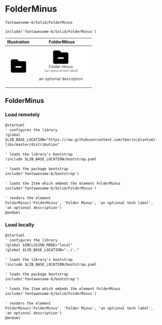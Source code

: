 # FolderMinus


```text
fontawesome-6/Solid/FolderMinus
```

```text
include('fontawesome-6/Solid/FolderMinus')
```



| Illustration | FolderMinus |
| :---: | :---: |
| ![illustration for Illustration](../../fontawesome-6/Solid/FolderMinus.png) | ![illustration for FolderMinus](../../fontawesome-6/Solid/FolderMinus.Local.png) |




## FolderMinus

### Load remotely
```plantuml
@startuml
' configures the library
!global $LIB_BASE_LOCATION="https://raw.githubusercontent.com/tmorin/plantuml-libs/master/distribution"

' loads the library's bootstrap
!include $LIB_BASE_LOCATION/bootstrap.puml

' loads the package bootstrap
include('fontawesome-6/bootstrap')

' loads the Item which embeds the element FolderMinus
include('fontawesome-6/Solid/FolderMinus')

' renders the element
FolderMinus('FolderMinus', 'Folder Minus', 'an optional tech label', 'an optional description')
@enduml
```

### Load locally
```plantuml
@startuml
' configures the library
!global $INCLUSION_MODE="local"
!global $LIB_BASE_LOCATION="../.."

' loads the library's bootstrap
!include $LIB_BASE_LOCATION/bootstrap.puml

' loads the package bootstrap
include('fontawesome-6/bootstrap')

' loads the Item which embeds the element FolderMinus
include('fontawesome-6/Solid/FolderMinus')

' renders the element
FolderMinus('FolderMinus', 'Folder Minus', 'an optional tech label', 'an optional description')
@enduml
```


